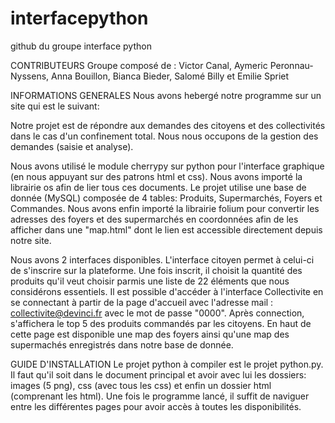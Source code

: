 # interfacepython
github du groupe interface python

CONTRIBUTEURS
Groupe composé de : Victor Canal, Aymeric Peronnau-Nyssens, Anna Bouillon, Bianca Bieder, Salomé Billy et Emilie Spriet

INFORMATIONS GENERALES
Nous avons hebergé notre programme sur un site qui est le suivant:

Notre projet est de répondre aux demandes des citoyens et des collectivités dans le cas d'un confinement total. Nous nous occupons de la gestion des demandes (saisie et analyse). 

Nous avons utilisé le module cherrypy sur python pour l'interface graphique (en nous appuyant sur des patrons html et css). Nous avons importé la librairie os afin de lier tous ces documents. Le projet utilise une base de donnée (MySQL) composée de 4 tables: Produits, Supermarchés, Foyers et Commandes. Nous avons enfin importé la librairie folium pour convertir les adresses des foyers et des supermarchés en coordonnées afin de les afficher dans une "map.html" dont le lien est accessible directement depuis notre site. 

Nous avons 2 interfaces disponibles. L'interface citoyen permet à celui-ci de s'inscrire sur la plateforme. Une fois inscrit, il choisit la quantité des produits qu'il veut choisir parmis une liste de 22 éléments que nous considérons essentiels. Il est possible d'accéder à l'interface Collectivite en se connectant à partir de la page d'accueil avec l'adresse mail : collectivite@devinci.fr avec le mot de passe "0000". Après connection, s'affichera le top 5 des produits commandés par les citoyens. En haut de cette page est disponible une map des foyers ainsi qu'une map des supermachés enregistrés dans notre base de donnée. 

GUIDE D'INSTALLATION
Le projet python à compiler est le projet python.py. Il faut qu'il soit dans le document principal et avoir avec lui les dossiers: images (5 png), css (avec tous les css) et enfin un dossier html (comprenant les html). Une fois le programme lancé, il suffit de naviguer entre les différentes pages pour avoir accès à toutes les disponibilités. 
